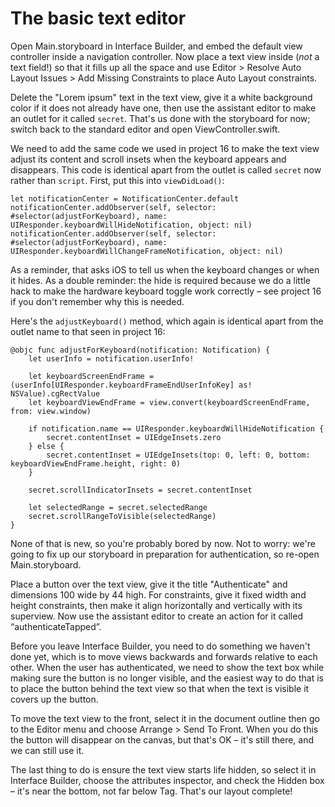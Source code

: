 # The basic text editor

Open Main.storyboard in Interface Builder, and embed the default view controller inside a navigation controller. Now place a text view inside (*not* a text field!) so that it fills up all the space and use Editor > Resolve Auto Layout Issues > Add Missing Constraints to place Auto Layout constraints.

Delete the "Lorem ipsum" text in the text view, give it a white background color if it does not already have one, then use the assistant editor to make an outlet for it called `secret`. That's us done with the storyboard for now; switch back to the standard editor and open ViewController.swift.

We need to add the same code we used in project 16 to make the text view adjust its content and scroll insets when the keyboard appears and disappears. This code is identical apart from the outlet is called `secret` now rather than `script`. First, put this into `viewDidLoad()`:

    let notificationCenter = NotificationCenter.default
    notificationCenter.addObserver(self, selector: #selector(adjustForKeyboard), name: UIResponder.keyboardWillHideNotification, object: nil)
    notificationCenter.addObserver(self, selector: #selector(adjustForKeyboard), name: UIResponder.keyboardWillChangeFrameNotification, object: nil)

As a reminder, that asks iOS to tell us when the keyboard changes or when it hides. As a double reminder: the hide is required because we do a little hack to make the hardware keyboard toggle work correctly – see project 16 if you don't remember why this is needed.

Here's the `adjustKeyboard()` method, which again is identical apart from the outlet name to that seen in project 16:

    @objc func adjustForKeyboard(notification: Notification) {
        let userInfo = notification.userInfo!

        let keyboardScreenEndFrame = (userInfo[UIResponder.keyboardFrameEndUserInfoKey] as! NSValue).cgRectValue
        let keyboardViewEndFrame = view.convert(keyboardScreenEndFrame, from: view.window)

        if notification.name == UIResponder.keyboardWillHideNotification {
            secret.contentInset = UIEdgeInsets.zero
        } else {
            secret.contentInset = UIEdgeInsets(top: 0, left: 0, bottom: keyboardViewEndFrame.height, right: 0)
        }

        secret.scrollIndicatorInsets = secret.contentInset

        let selectedRange = secret.selectedRange
        secret.scrollRangeToVisible(selectedRange)
    }

None of that is new, so you're probably bored by now. Not to worry: we're going to fix up our storyboard in preparation for authentication, so re-open Main.storyboard.

Place a button over the text view, give it the title "Authenticate" and dimensions 100 wide by 44 high. For constraints, give it fixed width and height constraints, then make it align horizontally and vertically with its superview. Now use the assistant editor to create an action for it called “authenticateTapped”.

Before you leave Interface Builder, you need to do something we haven't done yet, which is to move views backwards and forwards relative to each other. When the user has authenticated, we need to show the text box while making sure the button is no longer visible, and the easiest way to do that is to place the button behind the text view so that when the text is visible it covers up the button.

To move the text view to the front, select it in the document outline then go to the Editor menu and choose Arrange > Send To Front. When you do this the button will disappear on the canvas, but that's OK – it's still there, and we can still use it.

The last thing to do is ensure the text view starts life hidden, so select it in Interface Builder, choose the attributes inspector, and check the Hidden box – it's near the bottom, not far below Tag. That's our layout complete!
